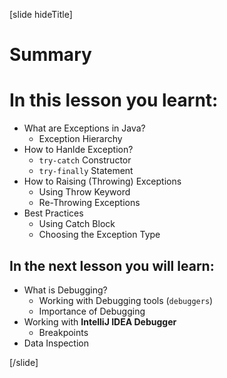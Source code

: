 [slide hideTitle]
# Summary

# In this lesson you learnt:

- What are Exceptions in Java? 
    - Exception Hierarchy
- How to Hanlde Exception?
    - `try-catch` Constructor
    - `try-finally` Statement
- How to Raising (Throwing) Exceptions
    - Using Throw Keyword
    - Re-Throwing Exceptions
- Best Practices
    - Using Catch Block
    - Choosing the Exception Type 

## In the next lesson you will learn:

- What is Debugging?
    - Working with Debugging tools (`debuggers`)
    - Importance of Debugging
- Working with **IntelliJ IDEA Debugger**
    - Breakpoints
- Data Inspection

[/slide]